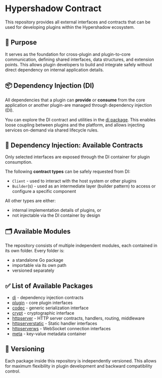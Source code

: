 # Hypershadow Contract

This repository provides all external interfaces and contracts that can be used for developing plugins within the
Hypershadow ecosystem.

## 🔌 Purpose

It serves as the foundation for cross-plugin and plugin-to-core communication, defining shared interfaces, data
structures, and extension points. This allows plugin developers to build and integrate safely without direct dependency
on internal application details.

## 📦 Dependency Injection (DI)

All dependencies that a plugin can **provide** or **consume** from the core application or another plugin-are managed
through dependency injection (DI).

You can explore the DI contract and utilities in the [di package](./di).
This enables loose coupling between plugins and the platform, and allows injecting services on-demand via shared
lifecycle rules.

## 🧩 Dependency Injection: Available Contracts

Only selected interfaces are exposed through the DI container for plugin consumption.

The following **contract types** can be safely requested from DI:

- `Client` - used to interact with the host system or other plugins
- `Builder`(s) - used as an intermediate layer (builder pattern) to access or configure a specific component

All other types are either:

- internal implementation details of plugins, or
- not injectable via the DI container by design

## 🗂️ Available Modules

The repository consists of multiple independent modules, each contained in its own folder. Every folder is:

- a standalone Go package
- importable via its own path
- versioned separately

## ✅ List of Available Packages

- [di](./di) - dependency injection contracts
- [plugin](./plugin) - core plugin interfaces
- [codec](./codec) - generic serialization interface
- [crypt](./crypt) - cryptographic interface
- [httpserver](./httpserver) - HTTP server contracts, handlers, routing, middleware
- [httpserverstatic](./httpserverstatic) - Static handler interfaces
- [httpserverws](./httpserverws) - WebSocket connection interfaces
- [meta](./meta) - key-value metadata container

## 📌 Versioning

Each package inside this repository is independently versioned. This allows for maximum flexibility in plugin
development and backward compatibility control.